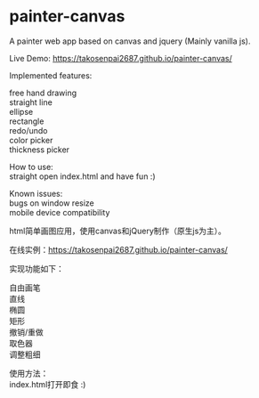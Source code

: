 # painter-canvas

A painter web app based on canvas and jquery (Mainly vanilla js).  
  
Live Demo: https://takosenpai2687.github.io/painter-canvas/  
  
Implemented features:  
  
  free hand drawing  
  straight line  
  ellipse  
  rectangle  
  redo/undo  
  color picker  
  thickness picker  
  
How to use:  
  straight open index.html and have fun :)  
  
Known issues:  
  bugs on window resize  
  mobile device compatibility   
  
html简单画图应用，使用canvas和jQuery制作（原生js为主）。  

在线实例：https://takosenpai2687.github.io/painter-canvas/  
  
实现功能如下：  
  
  自由画笔  
  直线  
  椭圆  
  矩形  
  撤销/重做  
  取色器  
  调整粗细  
  
使用方法：  
  index.html打开即食 :)  
  
